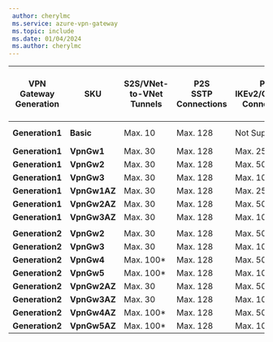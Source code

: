 ```yaml
---
 author: cherylmc
 ms.service: azure-vpn-gateway
 ms.topic: include
 ms.date: 01/04/2024
 ms.author: cherylmc
---
```


|**VPN<br>Gateway<br>Generation** |**SKU**   | **S2S/VNet-to-VNet<br>Tunnels** | **P2S<br> SSTP Connections** | **P2S<br> IKEv2/OpenVPN Connections** | **Aggregate<br>Throughput Benchmark** | **BGP** | **Zone-redundant** | **Supported Number of VMs in the Virtual Network** |
|---            |---         | ---        | ---       | ---            | ---       | ---       | ---  |---|
|**Generation1**|**Basic**   | Max. 10    | Max. 128  | Not Supported  | 100 Mbps  | Not Supported| No | 200 |
|**Generation1**|**VpnGw1**  | Max. 30   | Max. 128  | Max. 250       | 650 Mbps  | Supported | No | 450 |
|**Generation1**|**VpnGw2**  | Max. 30   | Max. 128  | Max. 500       | 1 Gbps    | Supported | No | 1300 |
|**Generation1**|**VpnGw3**  | Max. 30   | Max. 128  | Max. 1000      | 1.25 Gbps | Supported | No | 4000 |
|**Generation1**|**VpnGw1AZ**| Max. 30   | Max. 128  | Max. 250       | 650 Mbps  | Supported | Yes | 1000 |
|**Generation1**|**VpnGw2AZ**| Max. 30   | Max. 128  | Max. 500       | 1 Gbps    | Supported | Yes | 2000 |
|**Generation1**|**VpnGw3AZ**| Max. 30   | Max. 128  | Max. 1000      | 1.25 Gbps | Supported | Yes | 5000 |
|        |            |            |           |                |           |           |     |      |
|**Generation2**|**VpnGw2**  | Max. 30   | Max. 128  | Max. 500       | 1.25 Gbps | Supported | No | 685 |
|**Generation2**|**VpnGw3**  | Max. 30   | Max. 128  | Max. 1000      | 2.5 Gbps  | Supported | No | 2240 |
|**Generation2**|**VpnGw4**  | Max. 100*   | Max. 128  | Max. 5000      | 5 Gbps    | Supported | No | 5300 |
|**Generation2**|**VpnGw5**  | Max. 100*   | Max. 128  | Max. 10000      | 10 Gbps   | Supported | No | 6700 |
|**Generation2**|**VpnGw2AZ**| Max. 30   | Max. 128  | Max. 500       | 1.25 Gbps | Supported | Yes | 2000 |
|**Generation2**|**VpnGw3AZ**| Max. 30   | Max. 128  | Max. 1000      | 2.5 Gbps  | Supported | Yes | 3300 |
|**Generation2**|**VpnGw4AZ**| Max. 100*   | Max. 128  | Max. 5000      | 5 Gbps    | Supported | Yes | 4400 |
|**Generation2**|**VpnGw5AZ**| Max. 100*   | Max. 128  | Max. 10000      | 10 Gbps   | Supported | Yes | 9000 |
